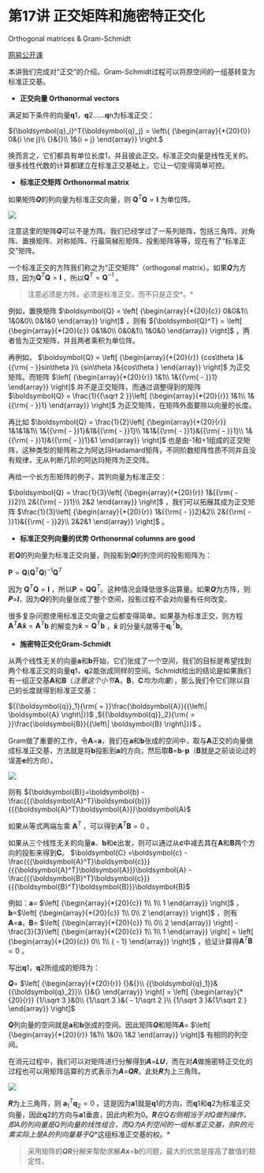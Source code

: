 # 第17讲 正交矩阵和施密特正交化

Orthogonal matrices & Gram-Schmidt

[网易公开课](http://open.163.com/newview/movie/free?pid=M6V0BQC4M&mid=M6V2AORLS)

本讲我们完成对“正交”的介绍。Gram-Schmidt过程可以将原空间的一组基转变为标准正交基。

- **正交向量 Orthonormal vectors**

满足如下条件的向量**q**1，**q**2……**q**n为标准正交：

${\boldsymbol{q}_i}^T{\boldsymbol{q}_j} = \left\{ {\begin{array}{*{20}{l}} 0&{i \ne j}\\ {}&{}\\ 1&{i = j} \end{array}} \right.$ 

换而言之，它们都具有单位长度1，并且彼此正交。标准正交向量是线性无关的。很多线性代数的计算都建立在标准正交基础上，它让一切变得简单可控。

- **标准正交矩阵 Orthonormal matrix**

如果矩阵***Q***的列向量为标准正交向量，则 $\boldsymbol{Q}^T\boldsymbol{Q}=\boldsymbol{I}$ 为单位阵。

![](https://pic1.zhimg.com/v2-7de84b3b906095fced9c1e352f32de48_b.jpg)

注意这里的矩阵***Q***可以不是方阵。我们已经学过了一系列矩阵，包括三角阵、对角阵、置换矩阵、对称矩阵、行最简梯形矩阵、投影矩阵等等，现在有了“标准正交”矩阵。

一个标准正交的方阵我们称之为“正交矩阵”（orthogonal matrix）。如果***Q***为方阵，因为$\boldsymbol{Q}^T\boldsymbol{Q}=\boldsymbol{I}$ ，所以$\boldsymbol{Q}^T=\boldsymbol{Q}^{-1}$ 。

> 注意必须是方阵，必须是标准正交，而不只是正交*。*

例如，置换矩阵 $\boldsymbol{Q} = \left[ {\begin{array}{*{20}{c}} 0&0&1\\ 1&0&0\\ 0&1&0 \end{array}} \right]$ ，则有 ${\boldsymbol{Q}^T} = \left[ {\begin{array}{*{20}{c}} 0&1&0\\ 0&0&1\\ 1&0&0 \end{array}} \right]$ ，两者皆为正交矩阵，并且两者乘积为单位阵。

再例如， $\boldsymbol{Q} = \left[ {\begin{array}{*{20}{r}} {cos\theta }&{{\rm{ - }}sin\theta }\\ {sin\theta }&{cos\theta } \end{array}} \right]$ 为正交矩阵。而矩阵 $\left[ {\begin{array}{*{20}{r}} 1&1\\ 1&{{\rm{ - }}1} \end{array}} \right]$ 并不是正交矩阵，而通过调整得到的矩阵 $\boldsymbol{Q} = \frac{1}{{\sqrt 2 }}\left[ {\begin{array}{*{20}{r}} 1&1\\ 1&{{\rm{ - }}1} \end{array}} \right]$ 为正交矩阵，在矩阵外面要除以向量的长度。

再比如 $\boldsymbol{Q} = \frac{1}{2}\left[ {\begin{array}{*{20}{r}} 1&1&1&1\\ 1&{{\rm{ - }}1}&1&{{\rm{ - }}1}\\ 1&1&{{\rm{ - }}1}&{{\rm{ - }}1}\\ 1&{{\rm{ - }}1}&{{\rm{ - }}1}&1 \end{array}} \right]$ 也是由-1和+1组成的正交矩阵，这种类型的矩阵称之为阿达玛Hadamard矩阵，不同阶数矩阵性质不同并且没有规律，无从判断几阶的阿达玛矩阵为正交阵。

再给一个长方形矩阵的例子，其列向量为标准正交：

$\boldsymbol{Q} = \frac{1}{3}\left[ {\begin{array}{*{20}{r}} 1&{{\rm{ - }}2}\\ 2&{{\rm{ - }}1}\\ 2&2 \end{array}} \right]$ ，我们可以拓展其成为正交矩阵 $\frac{1}{3}\left[ {\begin{array}{*{20}{r}} 1&{{\rm{ - }}2}&2\\ 2&{{\rm{ - }}1}&{{\rm{ - }}2}\\ 2&2&1 \end{array}} \right]$ 。

- **标准正交列向量的优势 Orthonormal columns are good**

若***Q***的列向量为标准正交向量，则投影到***Q***的列空间的投影矩阵为：

$\boldsymbol{P}=\boldsymbol{Q}(\boldsymbol{Q}^T\boldsymbol{Q})^{-1}\boldsymbol{Q}^T$ 

因为 $\boldsymbol{Q}^T\boldsymbol{Q}=\boldsymbol{I}$ ，所以$\boldsymbol{P}=\boldsymbol{Q}\boldsymbol{Q}^T$。这种情况会降低很多运算量。如果***Q***为方阵，则***P***=***I***，因为***Q***的列向量张成了整个空间，投影过程不会对向量有任何改变。

很多复杂问题使用标准正交向量之后都变得简单。如果基为标准正交，则方程$\boldsymbol{A}^T\boldsymbol{A}\boldsymbol{\hat x}=\boldsymbol{A}^T\boldsymbol{b}$ 的解变为$\boldsymbol{\hat x}=\boldsymbol{Q}^T\boldsymbol{b}$ ，$\boldsymbol{\hat x}$ 的分量$\hat x_i$就等于$\boldsymbol{q}_i^T\boldsymbol{b}$。

- **施密特正交化Gram-Schmidt**

从两个线性无关的向量**a**和**b**开始，它们张成了一个空间，我们的目标是希望找到两个标准正交的向量**q**1，**q**2能张成同样的空间。Schmidt给出的结论是如果我们有一组正交基**A**和**B**（*注意这个小节***A**，**B**，**C***均为向量*），那么我们令它们除以自己的长度就得到标准正交基：

${{\boldsymbol{q}}_1}{\rm{ = }}\frac{\boldsymbol{A}}{{\left\| \boldsymbol{A} \right\|}}$ ,${{\boldsymbol{q}}_2}{\rm{ = }}\frac{\boldsymbol{B}}{{\left\| \boldsymbol{B} \right\|}}$ 。

Gram做了重要的工作，令**A**=**a**，我们在**a**和**b**张成的空间中，取与**A**正交的向量做成标准正交基，方法就是将**b**投影到**a**的方向，然后取**B**=**b**-**p**（**B**就是之前谈论过的误差**e**的方向）。

![](https://pic3.zhimg.com/v2-b7417f61a8b405107811ede251ece9c2_b.jpg)

则有 ${\boldsymbol{B}}=\boldsymbol{b} - \frac{{{\boldsymbol{A}^T}\boldsymbol{b}}}{{{\boldsymbol{A}^T}\boldsymbol{A}}}\boldsymbol{A}$ 

如果从等式两端左乘 $\boldsymbol{A}^T$ ，可以得到$\boldsymbol{A}^T\boldsymbol{B}=0$ 。

如果从三个线性无关的向量**a**、**b**和**c**出发，则可以通过从**c**中减去其在**A**和**B**两个方向的投影来得到**C**。 $\boldsymbol{C} =\boldsymbol{c} - \frac{{{\boldsymbol{A}^T}\boldsymbol{c}}}{{{\boldsymbol{A}^T}\boldsymbol{A}}}\boldsymbol{A} - \frac{{{\boldsymbol{B}^T}\boldsymbol{c}}}{{{\boldsymbol{B}^T}\boldsymbol{B}}}\boldsymbol{B}$ 

例如：**a**= $\left[ {\begin{array}{*{20}{c}} 1\\ 1\\ 1 \end{array}} \right]$ ，**b**=$\left[ {\begin{array}{*{20}{c}} 1\\ 0\\ 2 \end{array}} \right]$ ，则有**A**=**a**，**B**= $\left[ {\begin{array}{*{20}{c}} 1\\ 0\\ 2 \end{array}} \right] - \frac{3}{3}\left[ {\begin{array}{*{20}{c}} 1\\ 1\\ 1 \end{array}} \right] = \left[ {\begin{array}{*{20}{c}} 0\\ 1\\ { - 1} \end{array}} \right]$ ，验证计算得$\boldsymbol{A}^T\boldsymbol{B}=0$ 。

写出**q**1，**q**2所组成的矩阵为：

***Q***= $\left[ {\begin{array}{*{20}{r}} {}&{}\\ {{\boldsymbol{q}_1}}&{{\boldsymbol{q}_2}}\\ {}&{} \end{array}} \right] = \left[ {\begin{array}{*{20}{r}} {1/\sqrt 3 }&0\\ {1/\sqrt 3 }&{ - 1/\sqrt 2 }\\ {1/\sqrt 3 }&{1/\sqrt 2 } \end{array}} \right]$ 

***Q***列向量的空间就是**a**和**b**张成的空间。因此矩阵***Q***和矩阵***A***= $\left[ {\begin{array}{*{20}{r}} 1&1\\ 1&0\\ 1&2 \end{array}} \right]$ 有相同的列空间。

在消元过程中，我们可以对矩阵进行分解得到***A***=***LU***，而在对***A***做施密特正交化的过程也可以用矩阵运算的方式表示为***A***=***QR***。此处***R***为上三角阵。

![](https://pic1.zhimg.com/v2-95de193943ccc9cfd5ee6272050f9068_b.jpg)

***R***为上三角阵，则 $\boldsymbol{a}_1^T\boldsymbol{q}_2=0$ 。这是因为**a**1就是**q**1的方向，而**q**1和**q**2为标准正交向量，因此**q**2的方向与**a**1垂直，因此内积为0。***R**在**Q**右侧相当于对**Q**做列操作，即**A**的列向量是**Q**列向量的线性组合，而**Q**为**A**列空间的一组标准正交基，则**R**的元素实际上是**A**的列向量基于**Q**这组标准正交基的权。*

> 采用矩阵的***QR***分解来帮助求解***A*x**=**b**的问题，最大的优势是提高了数值的稳定性。
